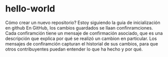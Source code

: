 # hello-world
Cómo crear un nuevo repositorio? Estoy siguiendo la guia de inicialización en github
En GitHub, los cambios guardados se llaan confinramciones. Cada confiramción tiene un mensaje de confirmación asociado, que es una descripción que explica por qué se realizó un cambion en particular. Los mensajes de confiramción capturan el historial de sus cambios, para que otros contribuyentes puedan entender lo que ha hecho y por qué.
